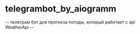 # telegrambot_by_aiogramm

-- телеграм бот для прогноза погоды, который работает с api WeatherApi --